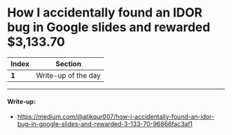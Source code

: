 # How I accidentally found an IDOR bug in Google slides and rewarded $3,133.70

Index | Section
--- | ---
**1** | Write-up of the day

___


#### Write-up: 

* https://medium.com/@atikqur007/how-i-accidentally-found-an-idor-bug-in-google-slides-and-rewarded-3-133-70-96866fac3af1
